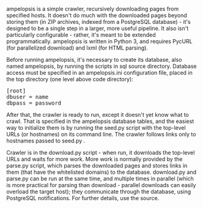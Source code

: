 ampelopsis is a simple crawler, recursively downloading pages from
specified hosts. It doesn't do much with the downloaded pages beyond
storing them (in ZIP archives, indexed from a PostgreSQL database) -
it's designed to be a single step in a larger, more useful
pipeline. It also isn't particularly configurable - rather, it's meant
to be extended programmatically. ampelopsis is written in Python 3,
and requires PycURL (for parallelized download) and lxml (for HTML
parsing).

Before running ampelopsis, it's necessary to create its database, also
named ampelopsis, by running the scripts in sql source directory.
Database access must be specified in an ampelopsis.ini configuration
file, placed in the top directory (one level above code directory):

<pre>
[root]
dbuser = name
dbpass = password
</pre>

After that, the crawler is ready to run, except it doesn't yet know
what to crawl. That is specified in the ampelopsis database tables,
and the easiest way to initialize them is by running the seed.py
script with the top-level URLs (or hostnames) on its command line.
The crawler follows links only to hostnames passed to seed.py .

Crawler is in the download.py script - when run, it downloads the
top-level URLs and waits for more work. More work is normally provided
by the parse.py script, which parses the downloaded pages and stores
links in them (that have the whitelisted domains) to the
database. download.py and parse.py can be run at the same time, and
multiple times in parallel (which is more practical for parsing than
download - parallel downloads can easily overload the target host);
they communicate through the database, using PostgreSQL notifications.
For further details, use the source.
